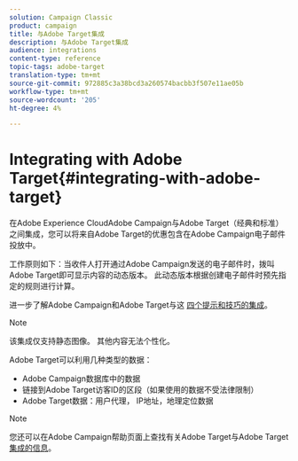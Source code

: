 ```yaml
---
solution: Campaign Classic
product: campaign
title: 与Adobe Target集成
description: 与Adobe Target集成
audience: integrations
content-type: reference
topic-tags: adobe-target
translation-type: tm+mt
source-git-commit: 972885c3a38bcd3a260574bacbb3f507e11ae05b
workflow-type: tm+mt
source-wordcount: '205'
ht-degree: 4%

---
```



# Integrating with Adobe Target{#integrating-with-adobe-target}

在Adobe Experience CloudAdobe Campaign与Adobe Target（经典和标准）之间集成，您可以将来自Adobe Target的优惠包含在Adobe Campaign电子邮件投放中。

工作原则如下：当收件人打开通过Adobe Campaign发送的电子邮件时，拨叫Adobe Target即可显示内容的动态版本。 此动态版本根据创建电子邮件时预先指定的规则进行计算。

进一步了解Adobe Campaign和Adobe Target与这 [四个提示和技巧的集成](https://www.adobe.com/content/dam/www/us/en/marketing/campaign/pdfs/Adobe_Campaign_for_Target_Tips_and_Tricks.pdf)。
>[!NOTE]
>
>该集成仅支持静态图像。 其他内容无法个性化。

Adobe Target可以利用几种类型的数据：

* Adobe Campaign数据库中的数据
* 链接到Adobe Target访客ID的区段（如果使用的数据不受法律限制）
* Adobe Target数据：用户代理， IP地址，地理定位数据

>[!NOTE]
>
>您还可以在Adobe Campaign帮助页面上查找有关Adobe Target与Adobe Target [集成的信息](https://docs.adobe.com/content/help/zh-Hans/target/using/integrate/campaign-and-target.html)。
